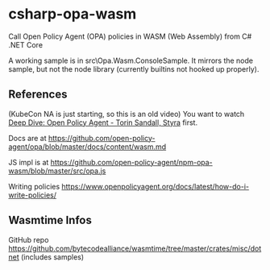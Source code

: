 # csharp-opa-wasm

Call Open Policy Agent (OPA) policies in WASM (Web Assembly) from C# .NET Core

A working sample is in src\Opa.Wasm.ConsoleSample. It mirrors the node sample, but not the node library (currently builtins not hooked up properly).

## References

(KubeCon NA is just starting, so this is an old video) You want to watch [Deep Dive: Open Policy Agent - Torin Sandall, Styra](https://www.youtube.com/watch?v=Vdy26oA3py8) first.

Docs are at https://github.com/open-policy-agent/opa/blob/master/docs/content/wasm.md

JS impl is at https://github.com/open-policy-agent/npm-opa-wasm/blob/master/src/opa.js

Writing policies https://www.openpolicyagent.org/docs/latest/how-do-i-write-policies/

## Wasmtime Infos

GitHub repo https://github.com/bytecodealliance/wasmtime/tree/master/crates/misc/dotnet (includes samples)

